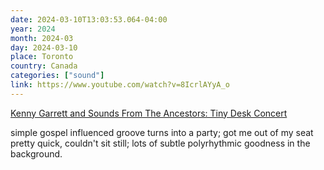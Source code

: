```yaml
---
date: 2024-03-10T13:03:53.064-04:00
year: 2024
month: 2024-03
day: 2024-03-10
place: Toronto
country: Canada
categories: ["sound"]
link: https://www.youtube.com/watch?v=8IcrlAYyA_o
---
```

[Kenny Garrett and Sounds From The Ancestors: Tiny Desk Concert](https://www.youtube.com/watch?v=8IcrlAYyA_o)

simple gospel influenced groove turns into a party; got me out of my seat pretty quick, couldn't sit still; lots of subtle polyrhythmic goodness in the background.
